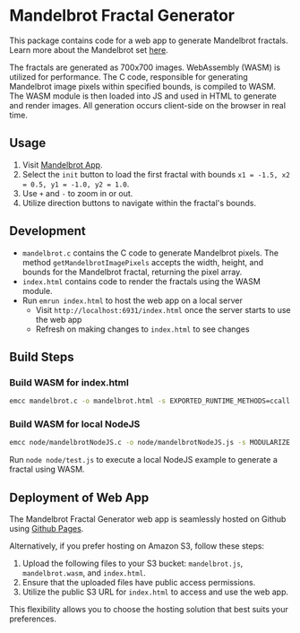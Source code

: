 # Mandelbrot Fractal Generator

This package contains code for a web app to generate Mandelbrot fractals. Learn more about the Mandelbrot set [here](https://en.wikipedia.org/wiki/Mandelbrot_set).

The fractals are generated as 700x700 images. WebAssembly (WASM) is utilized for performance. The C code, responsible for generating Mandelbrot image pixels within specified bounds, is compiled to WASM. The WASM module is then loaded into JS and used in HTML to generate and render images. All generation occurs client-side on the browser in real time.

## Usage

1. Visit [Mandelbrot App](https://raomayurs.github.io/mandelbrotFractalGeneratorWebApp/).
2. Select the `init` button to load the first fractal with bounds `x1 = -1.5, x2 = 0.5, y1 = -1.0, y2 = 1.0`.
3. Use `+` and `-` to zoom in or out.
4. Utilize direction buttons to navigate within the fractal's bounds.

## Development

- `mandelbrot.c` contains the C code to generate Mandelbrot pixels. The method `getMandelbrotImagePixels` accepts the width, height, and bounds for the Mandelbrot fractal, returning the pixel array.
- `index.html` contains code to render the fractals using the WASM module.
- Run `emrun index.html` to host the web app on a local server
    - Visit `http://localhost:6931/index.html` once the server starts to use the web app
    - Refresh on making changes to `index.html` to see changes 

## Build Steps

### Build WASM for index.html

```bash
emcc mandelbrot.c -o mandelbrot.html -s EXPORTED_RUNTIME_METHODS=ccall -s TOTAL_STACK=15mb
```

### Build WASM for local NodeJS

```bash
emcc node/mandelbrotNodeJS.c -o node/mandelbrotNodeJS.js -s MODULARIZE -s EXPORTED_RUNTIME_METHODS=ccall -s TOTAL_STACK=15mb
```
Run `node node/test.js` to execute a local NodeJS example to generate a fractal using WASM.

## Deployment of Web App

The Mandelbrot Fractal Generator web app is seamlessly hosted on Github using [Github Pages](https://pages.github.com).

Alternatively, if you prefer hosting on Amazon S3, follow these steps:

1. Upload the following files to your S3 bucket: `mandelbrot.js`, `mandelbrot.wasm`, and `index.html`.
2. Ensure that the uploaded files have public access permissions.
3. Utilize the public S3 URL for `index.html` to access and use the web app.

This flexibility allows you to choose the hosting solution that best suits your preferences.

